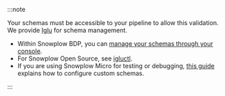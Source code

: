 :::note

Your schemas must be accessible to your pipeline to allow this validation. We provide [Iglu](/docs/pipeline-components-and-applications/iglu/index.md) for schema management.
* Within Snowplow BDP, you can [manage your schemas through your console](/docs/understanding-tracking-design/managing-data-structures/).
* For Snowplow Open Source, see [igluctl](/docs/pipeline-components-and-applications/iglu/igluctl-2/index.md).
* If you are using Snowplow Micro for testing or debugging, [this guide](/docs/getting-started-with-micro/basic-usage/index.md#adding-custom-schemas) explains how to configure custom schemas.

:::